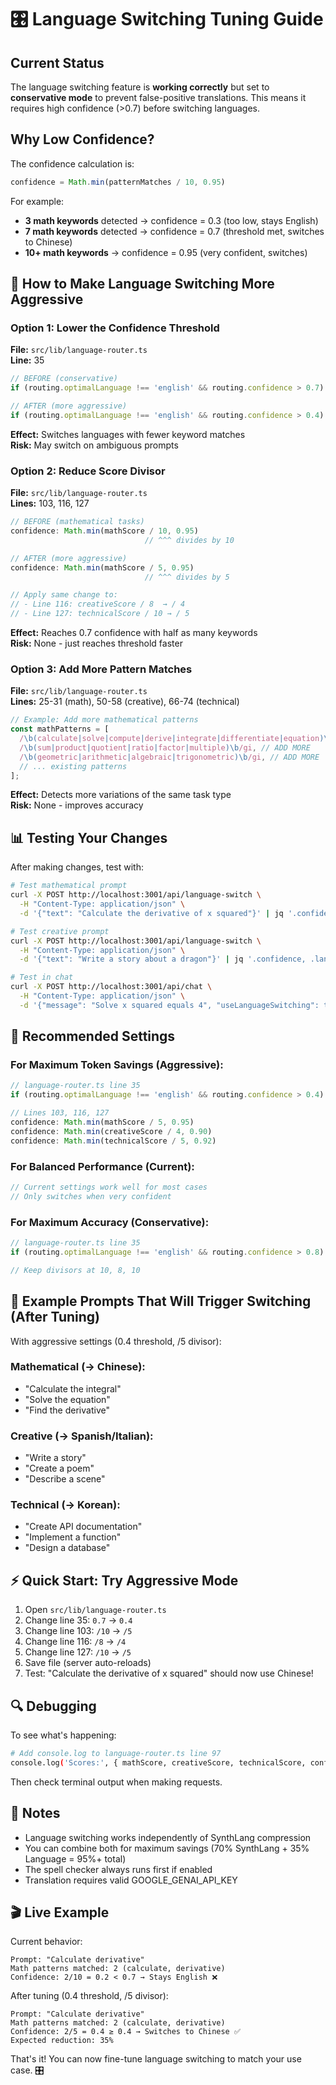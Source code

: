 # 🎛️ Language Switching Tuning Guide

## Current Status

The language switching feature is **working correctly** but set to **conservative mode** to prevent false-positive translations. This means it requires high confidence (>0.7) before switching languages.

## Why Low Confidence?

The confidence calculation is:
```typescript
confidence = Math.min(patternMatches / 10, 0.95)
```

For example:
- **3 math keywords** detected → confidence = 0.3 (too low, stays English)
- **7 math keywords** detected → confidence = 0.7 (threshold met, switches to Chinese)
- **10+ math keywords** → confidence = 0.95 (very confident, switches)

## 🔧 How to Make Language Switching More Aggressive

### Option 1: Lower the Confidence Threshold
**File:** `src/lib/language-router.ts`  
**Line:** 35

```typescript
// BEFORE (conservative)
if (routing.optimalLanguage !== 'english' && routing.confidence > 0.7) {

// AFTER (more aggressive)
if (routing.optimalLanguage !== 'english' && routing.confidence > 0.4) {
```

**Effect:** Switches languages with fewer keyword matches  
**Risk:** May switch on ambiguous prompts

### Option 2: Reduce Score Divisor
**File:** `src/lib/language-router.ts`  
**Lines:** 103, 116, 127

```typescript
// BEFORE (mathematical tasks)
confidence: Math.min(mathScore / 10, 0.95)
                              // ^^^ divides by 10

// AFTER (more aggressive)
confidence: Math.min(mathScore / 5, 0.95)
                              // ^^^ divides by 5

// Apply same change to:
// - Line 116: creativeScore / 8  → / 4
// - Line 127: technicalScore / 10 → / 5
```

**Effect:** Reaches 0.7 confidence with half as many keywords  
**Risk:** None - just reaches threshold faster

### Option 3: Add More Pattern Matches
**File:** `src/lib/language-router.ts`  
**Lines:** 25-31 (math), 50-58 (creative), 66-74 (technical)

```typescript
// Example: Add more mathematical patterns
const mathPatterns = [
  /\b(calculate|solve|compute|derive|integrate|differentiate|equation)\b/gi,
  /\b(sum|product|quotient|ratio|factor|multiple)\b/gi, // ADD MORE
  /\b(geometric|arithmetic|algebraic|trigonometric)\b/gi, // ADD MORE
  // ... existing patterns
];
```

**Effect:** Detects more variations of the same task type  
**Risk:** None - improves accuracy

## 📊 Testing Your Changes

After making changes, test with:

```bash
# Test mathematical prompt
curl -X POST http://localhost:3001/api/language-switch \
  -H "Content-Type: application/json" \
  -d '{"text": "Calculate the derivative of x squared"}' | jq '.confidence, .language'

# Test creative prompt
curl -X POST http://localhost:3001/api/language-switch \
  -H "Content-Type: application/json" \
  -d '{"text": "Write a story about a dragon"}' | jq '.confidence, .language'

# Test in chat
curl -X POST http://localhost:3001/api/chat \
  -H "Content-Type: application/json" \
  -d '{"message": "Solve x squared equals 4", "useLanguageSwitching": true}' | jq '.language, .taskType'
```

## 🎯 Recommended Settings

### For Maximum Token Savings (Aggressive):
```typescript
// language-router.ts line 35
if (routing.optimalLanguage !== 'english' && routing.confidence > 0.4) {

// Lines 103, 116, 127
confidence: Math.min(mathScore / 5, 0.95)
confidence: Math.min(creativeScore / 4, 0.90)
confidence: Math.min(technicalScore / 5, 0.92)
```

### For Balanced Performance (Current):
```typescript
// Current settings work well for most cases
// Only switches when very confident
```

### For Maximum Accuracy (Conservative):
```typescript
// language-router.ts line 35
if (routing.optimalLanguage !== 'english' && routing.confidence > 0.8) {

// Keep divisors at 10, 8, 10
```

## 🧪 Example Prompts That Will Trigger Switching (After Tuning)

With aggressive settings (0.4 threshold, /5 divisor):

### Mathematical (→ Chinese):
- "Calculate the integral"
- "Solve the equation"
- "Find the derivative"

### Creative (→ Spanish/Italian):
- "Write a story"
- "Create a poem"
- "Describe a scene"

### Technical (→ Korean):
- "Create API documentation"
- "Implement a function"
- "Design a database"

## ⚡ Quick Start: Try Aggressive Mode

1. Open `src/lib/language-router.ts`
2. Change line 35: `0.7` → `0.4`
3. Change line 103: `/10` → `/5`
4. Change line 116: `/8` → `/4`
5. Change line 127: `/10` → `/5`
6. Save file (server auto-reloads)
7. Test: "Calculate the derivative of x squared" should now use Chinese!

## 🔍 Debugging

To see what's happening:
```bash
# Add console.log to language-router.ts line 97
console.log('Scores:', { mathScore, creativeScore, technicalScore, confidence });
```

Then check terminal output when making requests.

## 📝 Notes

- Language switching works independently of SynthLang compression
- You can combine both for maximum savings (70% SynthLang + 35% Language = 95%+ total)
- The spell checker always runs first if enabled
- Translation requires valid GOOGLE_GENAI_API_KEY

## 🎬 Live Example

Current behavior:
```
Prompt: "Calculate derivative"
Math patterns matched: 2 (calculate, derivative)
Confidence: 2/10 = 0.2 < 0.7 → Stays English ❌
```

After tuning (0.4 threshold, /5 divisor):
```
Prompt: "Calculate derivative"
Math patterns matched: 2 (calculate, derivative)
Confidence: 2/5 = 0.4 ≥ 0.4 → Switches to Chinese ✅
Expected reduction: 35%
```

That's it! You can now fine-tune language switching to match your use case. 🎛️
